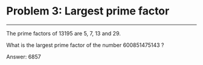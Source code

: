 # Problem 3: Largest prime factor
-----
The prime factors of 13195 are 5, 7, 13 and 29.

What is the largest prime factor of the number 600851475143 ?

Answer: 6857